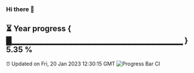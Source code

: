 ### Hi there 👋
⏳ Year progress { █▁▁▁▁▁▁▁▁▁▁▁▁▁▁▁▁▁▁▁▁▁▁▁▁▁▁▁▁▁ } 5.35 %
---
⏰ Updated on Fri, 20 Jan 2023 12:30:15 GMT
![Progress Bar CI](https://github.com/liununu/liununu/workflows/Progress%20Bar%20CI/badge.svg)
